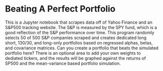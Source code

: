 # Beating A Perfect Portfolio

This is a Jupyter notebook that scrapes data off of Yahoo Finance and an S&P500 tracking website. The S&P is measured by the SPY fund, which is a good reflection of the S&P performance over time. This program randomly selects 50 of 500 S&amp;P companies scraped and creates dedicated long short, 130/30, and long-only portfolios based on regressed alphas, betas, and covariance matrices. Can you create a portfolio that beats the simulated portfolio here? There is an optional area to add your own weights to dediated tickers, and the results will be graphed against the returns of SP500 and the mean-variance based portfolio simulation. 
